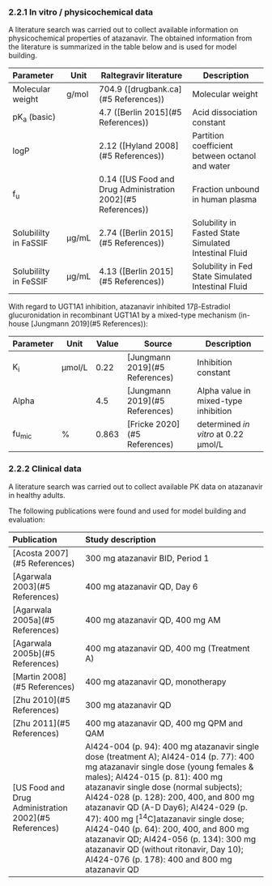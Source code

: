 ### 2.2.1 In vitro / physicochemical data

A literature search was carried out to collect available information on physicochemical properties of atazanavir. The obtained information from the literature is summarized in the table below and is used for model building.

| **Parameter**          | **Unit** | **Raltegravir literature**                                   | **Description**                                       |
| :--------------------- | -------- | ------------------------------------------------------------ | ----------------------------------------------------- |
| Molecular weight       | g/mol    | 704.9 ([drugbank.ca](#5 References))                      | Molecular weight                                      |
| pK<sub>a</sub> (basic) |          | 4.7 ([Berlin 2015](#5 References))                        | Acid dissociation constant                            |
| logP                   |          | 2.12 ([Hyland 2008](#5 References))                       | Partition coefficient between octanol and water       |
| f<sub>u</sub>          |          | 0.14 ([US Food and Drug Administration 2002](#5 References)) | Fraction unbound in human plasma                      |
| Solubililty in FaSSIF  | µg/mL    | 2.74 ([Berlin 2015](#5 References))                       | Solubility in Fasted State Simulated Intestinal Fluid |
| Solubililty in FeSSIF  | µg/mL    | 4.13 ([Berlin 2015](#5 References))                       | Solubility in Fed State Simulated Intestinal Fluid    |

With regard to UGT1A1 inhibition, atazanavir inhibited 17β-Estradiol glucuronidation in recombinant UGT1A1 by a mixed-type mechanism (in-house [Jungmann 2019](#5 References)):

| **Parameter**    | **Unit** | **Value** | Source                         | **Description**                      |
| :--------------- | -------- | --------- | ------------------------------ | ------------------------------------ |
| K<sub>i</sub>    | µmol/L   | 0.22      | [Jungmann 2019](#5 References) | Inhibition constant                  |
| Alpha            |          | 4.5       | [Jungmann 2019](#5 References) | Alpha value in mixed-type inhibition |
| fu<sub>mic</sub> | %        | 0.863     | [Fricke 2020](#5 References)   | determined *in vitro* at 0.22 µmol/L |

### 2.2.2 Clinical data

A literature search was carried out to collect available PK data on atazanavir in healthy adults. 

The following publications were found and used for model building and evaluation:

| Publication                                              | Study description                                            |
| :------------------------------------------------------- | :----------------------------------------------------------- |
| [Acosta 2007](#5 References)                          | 300 mg atazanavir BID, Period 1                              |
| [Agarwala 2003](#5 References)                        | 400 mg atazanavir QD, Day 6                                  |
| [Agarwala 2005a](#5 References)                       | 400 mg atazanavir QD, 400 mg AM                              |
| [Agarwala 2005b](#5 References)                       | 400 mg atazanavir QD, 400 mg (Treatment A)                   |
| [Martin 2008](#5 References)                          | 400 mg atazanavir QD, monotherapy                            |
| [Zhu 2010](#5 References)                             | 300 mg atazanavir QD                                         |
| [Zhu 2011](#5 References)                             | 400 mg atazanavir QD, 400 mg QPM and QAM                     |
| [US Food and Drug Administration 2002](#5 References) | AI424-004 (p. 94): 400 mg atazanavir single dose (treatment A); AI424-014 (p. 77): 400 mg atazanavir single dose (young females & males); AI424-015 (p. 81): 400 mg atazanavir single dose (normal subjects); AI424-028 (p. 128): 200, 400, and 800 mg atazanavir QD (A-D Day6); AI424-029 (p. 47): 400 mg [<sup>14</sup>C]atazanavir single dose; AI424-040 (p. 64): 200, 400, and 800 mg atazanavir QD; AI424-056 (p. 134): 300 mg atazanavir QD (without ritonavir, Day 10); AI424-076 (p. 178): 400 and 800 mg atazanavir QD |

